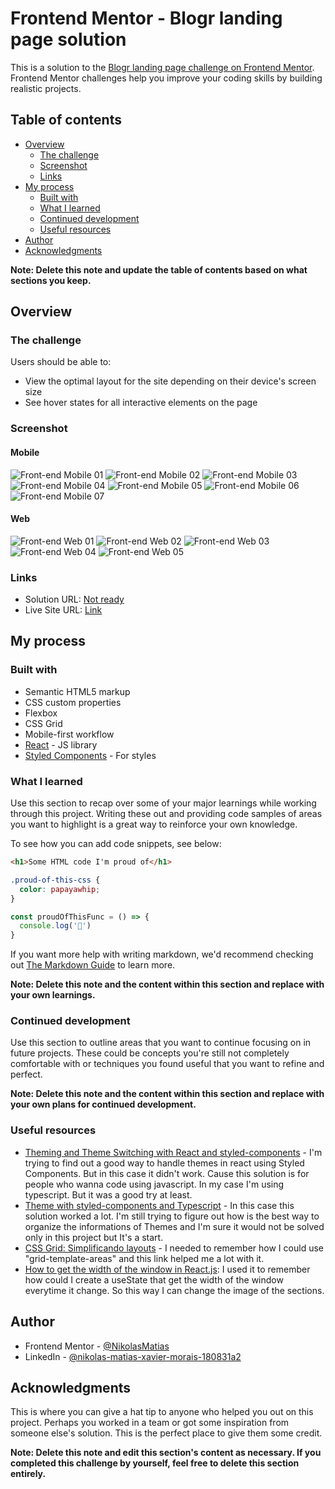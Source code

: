 # Frontend Mentor - Blogr landing page solution

This is a solution to the [Blogr landing page challenge on Frontend Mentor](https://www.frontendmentor.io/challenges/blogr-landing-page-EX2RLAApP). Frontend Mentor challenges help you improve your coding skills by building realistic projects.

## Table of contents

- [Overview](#overview)
    - [The challenge](#the-challenge)
    - [Screenshot](#screenshot)
    - [Links](#links)
- [My process](#my-process)
    - [Built with](#built-with)
    - [What I learned](#what-i-learned)
    - [Continued development](#continued-development)
    - [Useful resources](#useful-resources)
- [Author](#author)
- [Acknowledgments](#acknowledgments)

**Note: Delete this note and update the table of contents based on what sections you keep.**

## Overview

### The challenge

Users should be able to:

- View the optimal layout for the site depending on their device's screen size
- See hover states for all interactive elements on the page

### Screenshot

#### Mobile
![Front-end Mobile 01](./src/assets/readme-images/blogr-mobile%2001.png)
![Front-end Mobile 02](./src/assets/readme-images/blogr-mobile%2002.png)
![Front-end Mobile 03](./src/assets/readme-images/blogr-mobile%2003.png)
![Front-end Mobile 04](./src/assets/readme-images/blogr-mobile%2004.png)
![Front-end Mobile 05](./src/assets/readme-images/blogr-mobile%2005.png)
![Front-end Mobile 06](./src/assets/readme-images/blogr-mobile%2006.png)
![Front-end Mobile 07](./src/assets/readme-images/blogr-mobile%2007.png)

#### Web

![Front-end Web 01](./src/assets/readme-images/blogr-desktop%2001.png)
![Front-end Web 02](./src/assets/readme-images/blogr-desktop%2002.png)
![Front-end Web 03](./src/assets/readme-images/blogr-desktop%2003.png)
![Front-end Web 04](./src/assets/readme-images/blogr-desktop%2004.png)
![Front-end Web 05](./src/assets/readme-images/blogr-desktop%2005.png)

### Links

- Solution URL: [Not ready](https://your-solution-url.com)
- Live Site URL: [Link](https://blogr-landing-page-delta.vercel.app/)

## My process

### Built with

- Semantic HTML5 markup
- CSS custom properties
- Flexbox
- CSS Grid
- Mobile-first workflow
- [React](https://reactjs.org/) - JS library
- [Styled Components](https://styled-components.com/) - For styles

### What I learned

Use this section to recap over some of your major learnings while working through this project. Writing these out and providing code samples of areas you want to highlight is a great way to reinforce your own knowledge.

To see how you can add code snippets, see below:

```html
<h1>Some HTML code I'm proud of</h1>
```
```css
.proud-of-this-css {
  color: papayawhip;
}
```
```js
const proudOfThisFunc = () => {
  console.log('🎉')
}
```

If you want more help with writing markdown, we'd recommend checking out [The Markdown Guide](https://www.markdownguide.org/) to learn more.

**Note: Delete this note and the content within this section and replace with your own learnings.**

### Continued development

Use this section to outline areas that you want to continue focusing on in future projects. These could be concepts you're still not completely comfortable with or techniques you found useful that you want to refine and perfect.

**Note: Delete this note and the content within this section and replace with your own plans for continued development.**

### Useful resources

- [Theming and Theme Switching with React and styled-components](https://css-tricks.com/theming-and-theme-switching-with-react-and-styled-components/) - I'm trying to find out a good way to handle themes in react using Styled Components. But in this case it didn't work. Cause this solution is for people who wanna code using javascript. In my case I'm using typescript. But it was a good try at least.
- [Theme with styled-components and Typescript](https://medium.com/rbi-tech/theme-with-styled-components-and-typescript-209244ec15a3) - In this case this solution worked a lot. I'm still trying to figure out how is the best way to organize the informations of Themes and I'm sure it would not be solved only in this project but It's a start.
- [CSS Grid: Simplificando layouts](https://www.alura.com.br/conteudo/css-grid-layout?gclid=CjwKCAjw092IBhAwEiwAxR1lRpxK48dADm0B6iPqVyda7e8B_T3QXO4gV3sR4CPZsoGKxS6h8ztCWBoCKBwQAvD_BwE) - I needed to remember how I could use "grid-template-areas" and this link helped me a lot with it.
- [How to get the width of the window in React.js](https://www.jsdiaries.com/how-to-get-the-width-of-the-window-in-react-js/): I used it to remember how could I create a useState that get the width of the window everytime it change. So this way I can change the image of the sections.

## Author

- Frontend Mentor - [@NikolasMatias](https://www.frontendmentor.io/profile/NikolasMatias)
- LinkedIn - [@nikolas-matias-xavier-morais-180831a2](https://www.linkedin.com/in/nikolas-matias-xavier-morais-180831a2/)

## Acknowledgments

This is where you can give a hat tip to anyone who helped you out on this project. Perhaps you worked in a team or got some inspiration from someone else's solution. This is the perfect place to give them some credit.

**Note: Delete this note and edit this section's content as necessary. If you completed this challenge by yourself, feel free to delete this section entirely.**
